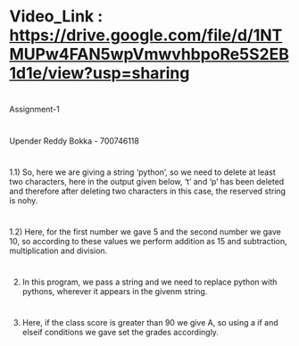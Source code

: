 # Video_Link : https://drive.google.com/file/d/1NTMUPw4FAN5wpVmwvhbpoRe5S2EB1d1e/view?usp=sharing
#
Assignment-1
# 
Upender Reddy Bokka - 700746118
#
1.1) So, here we are giving a string ‘python’, so we need to delete at least two characters, here in the output given below, ‘t’ and ‘p’ has been deleted and therefore after deleting two characters in this case, the reserved string is nohy.
#
1.2) Here, for the first number we gave 5 and the second number we gave 10, so according to these values we perform addition as 15 and subtraction, multiplication and division.
#
2) In this program, we pass a string and we need to replace python with pythons, wherever it appears in the givenm string.
#
3) Here, if the class score is greater than 90 we give A, so using a if and elseif conditions we gave set the grades accordingly.
